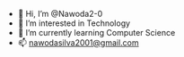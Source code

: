 - 👋 Hi, I’m @Nawoda2-0
- 👀 I’m interested in Technology
- 🌱 I’m currently learning Computer Science
- 📫 nawodasilva2001@gmail.com

<!---
Nawoda2-0/Nawoda2-0 is a ✨ special ✨ repository because its `README.md` (this file) appears on your GitHub profile.
You can click the Preview link to take a look at your changes.
--->
